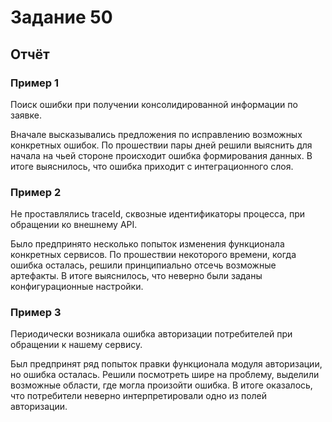# Задание 50

## Отчёт

### Пример 1

Поиск ошибки при получении консолидированной информации по заявке.

Вначале высказывались предложения по исправлению возможных конкретных ошибок. По прошествии пары дней решили выяснить
для начала на чьей стороне происходит ошибка формирования данных. В итоге выяснилось, что ошибка приходит с
интеграционного слоя.

### Пример 2

Не проставлялись traceId, сквозные идентификаторы процесса, при обращении ко внешнему API.

Было предпринято несколько попыток изменения функционала конкретных сервисов. По прошествии некоторого времени, когда
ошибка осталась, решили принципиально отсечь возможные артефакты. В итоге выяснилось, что неверно были заданы
конфигурационные настройки.

### Пример 3

Периодически возникала ошибка авторизации потребителей при обращении к нашему сервису.

Был предпринят ряд попыток правки функционала модуля авторизации, но ошибка осталась. Решили посмотреть шире на
проблему, выделили возможные области, где могла произойти ошибка. В итоге оказалось, что потребители неверно
интерпретировали одно из полей авторизации.
